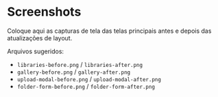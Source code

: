 # Screenshots

Coloque aqui as capturas de tela das telas principais antes e depois das atualizações de layout.

Arquivos sugeridos:
- `libraries-before.png` / `libraries-after.png`
- `gallery-before.png` / `gallery-after.png`
- `upload-modal-before.png` / `upload-modal-after.png`
- `folder-form-before.png` / `folder-form-after.png`
